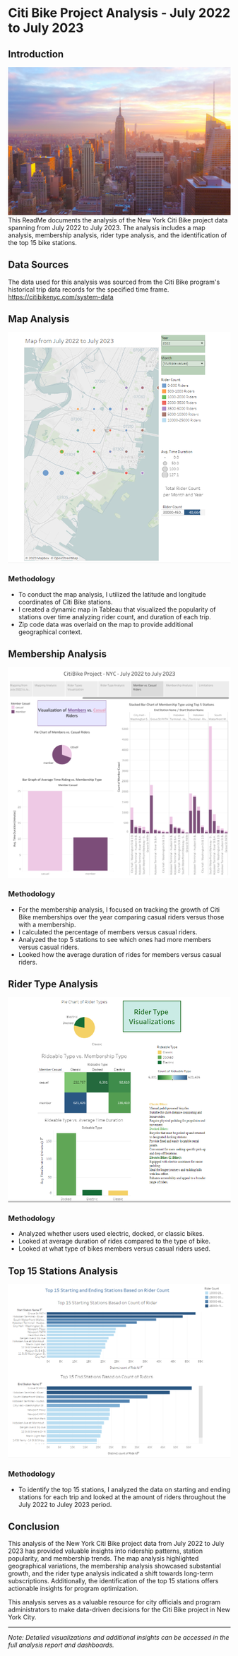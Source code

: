 # Citi Bike Project Analysis - July 2022 to July 2023

## Introduction
![NYC](photos/nycphoto.jpg)
This ReadMe documents the analysis of the New York Citi Bike project data spanning from July 2022 to July 2023. The analysis includes a map analysis, membership analysis, rider type analysis, and the identification of the top 15 bike stations.

## Data Sources

The data used for this analysis was sourced from the Citi Bike program's historical trip data records for the specified time frame.
https://citibikenyc.com/system-data

## Map Analysis

![Map](photos/map.PNG)

### Methodology
- To conduct the map analysis, I utilized the latitude and longitude coordinates of Citi Bike stations.
- I created a dynamic map in Tableau that visualized the popularity of stations over time analyzing rider count, and duration of each trip.
- Zip code data was overlaid on the map to provide additional geographical context.

## Membership Analysis

![Membership](photos/membership.png)

### Methodology
- For the membership analysis, I focused on tracking the growth of Citi Bike memberships over the year comparing casual riders versus those with a membership.
- I calculated the percentage of members versus casual riders.
- Analyzed the top 5 stations to see which ones had more members versus casual riders. 
- Looked how the average duration of rides for members versus casual riders. 


## Rider Type Analysis
![Rider Type](photos/ridertype.PNG)
### Methodology
- Analyzed whether users used electric, docked, or classic bikes. 
- Looked at average duration of rides compared to the type of bike.
- Looked at what type of bikes members versus casual riders used.  


## Top 15 Stations Analysis
![Top 15](photos/top15.PNG)

### Methodology
- To identify the top 15 stations, I analyzed the data on starting and ending stations for each trip and looked at the amount of riders throughout the July 2022 to Juley 2023 period. 



## Conclusion

This analysis of the New York Citi Bike project data from July 2022 to July 2023 has provided valuable insights into ridership patterns, station popularity, and membership trends. The map analysis highlighted geographical variations, the membership analysis showcased substantial growth, and the rider type analysis indicated a shift towards long-term subscriptions. Additionally, the identification of the top 15 stations offers actionable insights for program optimization.

This analysis serves as a valuable resource for city officials and program administrators to make data-driven decisions for the Citi Bike project in New York City.

---

*Note: Detailed visualizations and additional insights can be accessed in the full analysis report and dashboards.*

